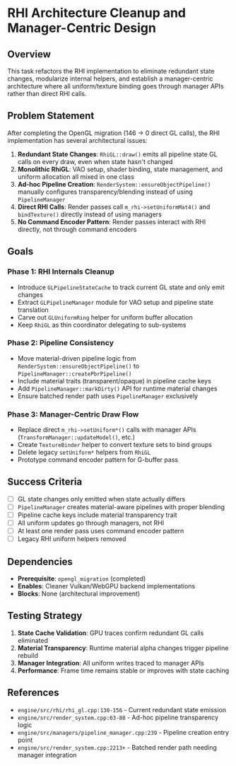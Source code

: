 # RHI Architecture Cleanup and Manager-Centric Design

## Overview

This task refactors the RHI implementation to eliminate redundant state changes, modularize internal helpers, and establish a manager-centric architecture where all uniform/texture binding goes through manager APIs rather than direct RHI calls.

## Problem Statement

After completing the OpenGL migration (146 → 0 direct GL calls), the RHI implementation has several architectural issues:

1. **Redundant State Changes**: `RhiGL::draw()` emits all pipeline state GL calls on every draw, even when state hasn't changed
2. **Monolithic RhiGL**: VAO setup, shader binding, state management, and uniform allocation all mixed in one class
3. **Ad-hoc Pipeline Creation**: `RenderSystem::ensureObjectPipeline()` manually configures transparency/blending instead of using `PipelineManager`
4. **Direct RHI Calls**: Render passes call `m_rhi->setUniformMat4()` and `bindTexture()` directly instead of using managers
5. **No Command Encoder Pattern**: Render passes interact with RHI directly, not through command encoders

## Goals

### Phase 1: RHI Internals Cleanup
- Introduce `GLPipelineStateCache` to track current GL state and only emit changes
- Extract `GLPipelineManager` module for VAO setup and pipeline state translation
- Carve out `GLUniformRing` helper for uniform buffer allocation
- Keep `RhiGL` as thin coordinator delegating to sub-systems

### Phase 2: Pipeline Consistency
- Move material-driven pipeline logic from `RenderSystem::ensureObjectPipeline()` to `PipelineManager::createPbrPipeline()`
- Include material traits (transparent/opaque) in pipeline cache keys
- Add `PipelineManager::markDirty()` API for runtime material changes
- Ensure batched render path uses `PipelineManager` exclusively

### Phase 3: Manager-Centric Draw Flow
- Replace direct `m_rhi->setUniform*()` calls with manager APIs (`TransformManager::updateModel()`, etc.)
- Create `TextureBinder` helper to convert texture sets to bind groups
- Delete legacy `setUniform*` helpers from `RhiGL`
- Prototype command encoder pattern for G-buffer pass

## Success Criteria

- [ ] GL state changes only emitted when state actually differs
- [ ] `PipelineManager` creates material-aware pipelines with proper blending
- [ ] Pipeline cache keys include material transparency trait
- [ ] All uniform updates go through managers, not RHI
- [ ] At least one render pass uses command encoder pattern
- [ ] Legacy RHI uniform helpers removed

## Dependencies

- **Prerequisite**: `opengl_migration` (completed)
- **Enables**: Cleaner Vulkan/WebGPU backend implementations
- **Blocks**: None (architectural improvement)

## Testing Strategy

1. **State Cache Validation**: GPU traces confirm redundant GL calls eliminated
2. **Material Transparency**: Runtime material alpha changes trigger pipeline rebuild
3. **Manager Integration**: All uniform writes traced to manager APIs
4. **Performance**: Frame time remains stable or improves with state caching

## References

- `engine/src/rhi/rhi_gl.cpp:130-156` - Current redundant state emission
- `engine/src/render_system.cpp:63-88` - Ad-hoc pipeline transparency logic
- `engine/src/managers/pipeline_manager.cpp:239` - Pipeline creation entry point
- `engine/src/render_system.cpp:2213+` - Batched render path needing manager integration